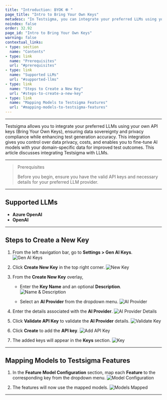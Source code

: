 ```yaml
---
title: "Introduction: BYOK ֎ "
page_title: "Intro to Bring Your Own Keys"
metadesc: "In Testsigma, you can integrate your preferred LLMs using your own API keys, ensuring data sovereignty & privacy | This article discusses Bring Your Own Keys model in Testsigma"
noindex: false
order: 32.92
page_id: "Intro to Bring Your Own Keys"
warning: false
contextual_links:
- type: section
  name: "Contents"
- type: link
  name: "Prerequisites"
  url: "#prerequisites"
- type: link
  name: "Supported LLMs"
  url: "#supported-llms"
- type: link
  name: "Steps to Create a New Key"
  url: "#steps-to-create-a-new-key"
- type: link
  name: "Mapping Models to Testsigma Features"
  url: "#mapping-models-to-testsigma-features"
---
```


---

Testsigma allows you to integrate your preferred LLMs using your own API keys (Bring Your Own Keys), ensuring data sovereignty and privacy compliance while enhancing test generation accuracy. This integration gives you control over data privacy, costs, and enables you to fine-tune AI models with your domain-specific data for improved test outcomes. This article discusses integrating Testsigma with LLMs. 

---

> <p id="prerequisites">Prerequisites</p>
>
>
> Before you begin, ensure you have the valid API keys and necessary details for your preferred LLM provider.

---

## **Supported LLMs**

- **Azure OpenAI**
- **OpenAI**

---

## **Steps to Create a New Key**

1. From the left navigation bar, go to **Settings > Gen AI Keys**.
   ![Gen AI Keys](https://s3.amazonaws.com/static-docs.testsigma.com/new_images/projects/applications/GenAI_Keys_Settings.png)


2. Click **Create New Key** in the top right corner.
   ![New Key](https://s3.amazonaws.com/static-docs.testsigma.com/new_images/projects/applications/Create_New_Key_GenAI.png)

3. From the **Create New Key** overlay,
   
   - Enter the **Key Name** and an optional **Description**.
     ![Name & Description](https://s3.amazonaws.com/static-docs.testsigma.com/new_images/projects/applications/Name_Desc_GenAI.png)

   - Select an **AI Provider** from the dropdown menu.
     ![AI Provider](https://s3.amazonaws.com/static-docs.testsigma.com/new_images/projects/applications/GenAI_Provider.png)

4. Enter the details associated with the **AI Provider**.
   ![AI Provider Details](https://s3.amazonaws.com/static-docs.testsigma.com/new_images/projects/applications/AI_Provider_Details.png)

5. Click **Validate API Key** to validate the **AI Provider** details.
   ![Validate Key](https://s3.amazonaws.com/static-docs.testsigma.com/new_images/projects/applications/Validate_API_Key.png)

6. Click **Create** to add the **API key**.
   ![Add API Key](https://s3.amazonaws.com/static-docs.testsigma.com/new_images/projects/applications/Create_API_Key_Button_GenAI.png)

7. The added keys will appear in the **Keys** section.
   ![Key](https://s3.amazonaws.com/static-docs.testsigma.com/new_images/projects/applications/GenAI_Keys_GenAI.png)

---

## **Mapping Models to Testsigma Features**

1. In the **Feature Model Configuration** section, map each **Feature** to the corresponding key from the dropdown menu.
   ![Model Configuration](https://s3.amazonaws.com/static-docs.testsigma.com/new_images/projects/applications/Mapping_Models_to_Features.png)

2. The features will now use the mapped models.
   ![Models Mapped](https://s3.amazonaws.com/static-docs.testsigma.com/new_images/projects/applications/Feature_Model_Configuration.png)


---